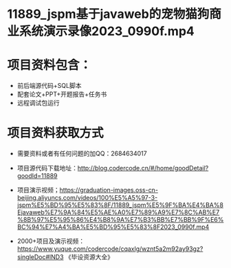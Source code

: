 # 11889_jspm基于javaweb的宠物猫狗商业系统演示录像2023_0990f.mp4
    
 
 # 项目资料包含：
 * 前后端源代码+SQL脚本
 * 配套论文+PPT+开题报告+任务书
 * 远程调试包运行

 # 项目资料获取方式
 * 需要资料或者有任何问题的加QQ：2684634017

 * 项目源代码下载地址：http://blog.codercode.cn/#/home/goodDetail?goodId=11889
 
 
 * 项目演示视频；https://graduation-images.oss-cn-beijing.aliyuncs.com/videos/100%E5%A5%97-3-jspm%E5%BD%95%E5%83%8F/11889_jspm%E5%9F%BA%E4%BA%8Ejavaweb%E7%9A%84%E5%AE%A0%E7%89%A9%E7%8C%AB%E7%8B%97%E5%95%86%E4%B8%9A%E7%B3%BB%E7%BB%9F%E6%BC%94%E7%A4%BA%E5%BD%95%E5%83%8F2023_0990f.mp4
 

 * 2000+项目及演示视频：https://www.yuque.com/codercode/cqaxlg/wznt5a2m92ay93gz?singleDoc#lND3 《毕设资源大全》


 
